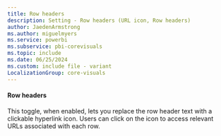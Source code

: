 ```yaml
---
title: Row headers
description: Setting - Row headers (URL icon, Row headers)
author: JaedenArmstrong
ms.author: miguelmyers
ms.service: powerbi
ms.subservice: pbi-corevisuals
ms.topic: include
ms.date: 06/25/2024
ms.custom: include file - variant
LocalizationGroup: core-visuals
---
```

#### Row headers

This toggle, when enabled, lets you replace the row header text with a clickable hyperlink icon. Users can click on the icon to access relevant URLs associated with each row.
